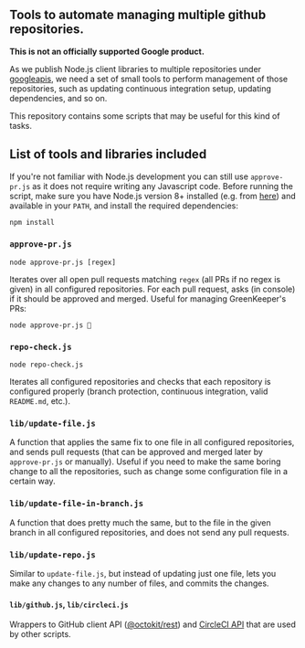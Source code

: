 ## Tools to automate managing multiple github repositories.

**This is not an officially supported Google product.**

As we publish Node.js client libraries to multiple repositories under
[googleapis](https://github.com/googleapis/), we need a set of small
tools to perform management of those repositories, such as updating
continuous integration setup, updating dependencies, and so on.

This repository contains some scripts that may be useful for this kind
of tasks.

## List of tools and libraries included

If you're not familiar with Node.js development you can still
use `approve-pr.js` as it does not require writing any Javascript
code. Before running the script, make sure you have Node.js version 8+
installed (e.g. from [here](https://nodejs.org/en/)) and available in
your `PATH`, and install the required dependencies:

```sh
npm install
```

### `approve-pr.js`

`node approve-pr.js [regex]`

Iterates over all open pull requests matching `regex` (all PRs if
no regex is given) in all configured repositories.
For each pull request, asks (in console) if it should be approved
and merged. Useful for managing GreenKeeper's PRs:

`node approve-pr.js 🚀`

### `repo-check.js`

`node repo-check.js`

Iterates all configured repositories and checks that each repository
is configured properly (branch protection, continuous integration,
valid `README.md`, etc.).

### `lib/update-file.js`

A function that applies the same fix to one file in all configured
repositories, and sends pull requests (that can be approved and merged
later by `approve-pr.js` or manually). Useful if you need to make
the same boring change to all the repositories, such as change some
configuration file in a certain way.

### `lib/update-file-in-branch.js`

A function that does pretty much the same, but to the file in the
given branch in all configured repositories, and does not send any
pull requests.

### `lib/update-repo.js`

Similar to `update-file.js`, but instead of updating just one file,
lets you make any changes to any number of files, and commits the
changes.

#### `lib/github.js`, `lib/circleci.js`

Wrappers to GitHub client API
([@octokit/rest](https://github.com/octokit/rest.js)) and
[CircleCI API](https://circleci.com/docs/api/v1-reference/) that
are used by other scripts.
